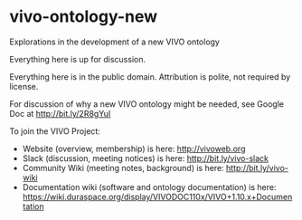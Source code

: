 # vivo-ontology-new

Explorations in the development of a new VIVO ontology

Everything here is up for discussion.

Everything here is in the public domain.  Attribution is polite, not required by license.

For discussion of why a new VIVO ontology might be needed, see Google Doc at http://bit.ly/2R8gYuI

To join the VIVO Project:
 * Website (overview, membership) is here: http://vivoweb.org
 * Slack (discussion, meeting notices) is here: http://bit.ly/vivo-slack
 * Community Wiki (meeting notes, background) is here:  http://bit.ly/vivo-wiki
 * Documentation wiki (software and ontology documentation) is here:  https://wiki.duraspace.org/display/VIVODOC110x/VIVO+1.10.x+Documentation
